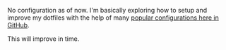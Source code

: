 No configuration as of now. I'm basically exploring how to setup and improve my dotfiles with the help of many [popular configurations here in GitHub](http://dotfiles.github.io/).

This will improve in time.